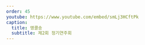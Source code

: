 ```yaml
---
order: 45 
youtube: https://www.youtube.com/embed/smLj3HCftPk
caption:
  title: 앵콜송
  subtitle: 제2회 정기연주회
---
```

